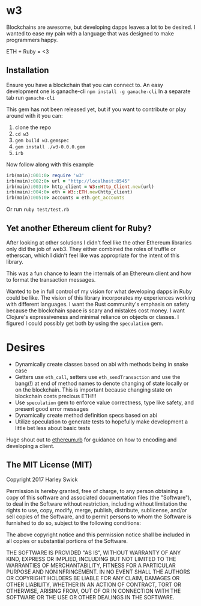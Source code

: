 # w3

Blockchains are awesome, but developing dapps leaves a lot to be desired. I wanted to ease my pain with a language that was designed to make programmers happy.

ETH + Ruby = <3

## Installation

Ensure you have a blockchain that you can connect to. An easy development one is ganache-cli
`npm install -g ganache-cli`
In a separate tab run `ganache-cli`

This gem has not been released yet, but if you want to contribute or play around with it you can:

1. clone the repo
2. `cd w3`
3. `gem build w3.gemspec`
4. `gem install ./w3-0.0.0.gem`
5. `irb`

Now follow along with this example
```ruby
irb(main):001:0> require 'w3'
irb(main):002:0> url = "http://localhost:8545"
irb(main):003:0> http_client = W3::Http_Client.new(url)
irb(main):004:0> eth = W3::ETH.new(http_client)
irb(main):005:0> accounts = eth.get_accounts
```

Or run `ruby test/test.rb`

## Yet another Ethereum client for Ruby?
After looking at other solutions I didn't feel like the other Ethereum libraries only did the job of web3. They either combined the roles of truffle or etherscan, which I didn't feel like was appropriate for the intent of this library.

This was a fun chance to learn the internals of an Ethereum client and how to format the transaction messages.

Wanted to be in full control of my vision for what developing dapps in Ruby could be like. The vision of this library incorporates my experiences working with different languages. I want the Rust community's emphasis on safety because the blockchain space is scary and mistakes cost money. I want Clojure's expressiveness and minimal reliance on objects or classes. I figured I could possibly get both by using the `speculation` gem.

# Desires
- Dynamically create classes based on abi with methods being in snake case
- Getters use `eth_call`, setters use `eth_sendTransaction` and use the bang(!) at end of method names to denote changing of state locally or on the blockchain. This is important because changing state on blockchain costs precious ETH!!!
- Use `speculation` gem to enforce value correctness, type like safety, and present good error messages
- Dynamically create method definition specs based on abi
- Utilize speculation to generate tests to hopefully make development a little bet less about basic tests

Huge shout out to [ethereum.rb](https://github.com/EthWorks/ethereum.rb) for guidance on how to encoding and developing a client.

## The MIT License (MIT)

Copyright 2017 Harley Swick

Permission is hereby granted, free of charge, to any person obtaining a copy of this software and associated documentation files (the "Software"), to deal in the Software without restriction, including without limitation the rights to use, copy, modify, merge, publish, distribute, sublicense, and/or sell copies of the Software, and to permit persons to whom the Software is furnished to do so, subject to the following conditions:

The above copyright notice and this permission notice shall be included in all copies or substantial portions of the Software.

THE SOFTWARE IS PROVIDED "AS IS", WITHOUT WARRANTY OF ANY KIND, EXPRESS OR IMPLIED, INCLUDING BUT NOT LIMITED TO THE WARRANTIES OF MERCHANTABILITY, FITNESS FOR A PARTICULAR PURPOSE AND NONINFRINGEMENT. IN NO EVENT SHALL THE AUTHORS OR COPYRIGHT HOLDERS BE LIABLE FOR ANY CLAIM, DAMAGES OR OTHER LIABILITY, WHETHER IN AN ACTION OF CONTRACT, TORT OR OTHERWISE, ARISING FROM, OUT OF OR IN CONNECTION WITH THE SOFTWARE OR THE USE OR OTHER DEALINGS IN THE SOFTWARE.